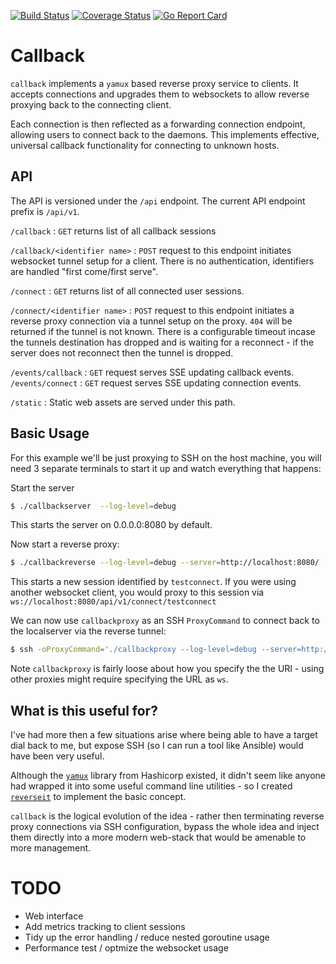 [![Build Status](https://travis-ci.org/wrouesnel/callback.svg?branch=master)](https://travis-ci.org/wrouesnel/callback)
[![Coverage Status](https://coveralls.io/repos/github/wrouesnel/callback/badge.svg?branch=master)](https://coveralls.io/github/wrouesnel/callback?branch=master)
[![Go Report Card](https://goreportcard.com/badge/github.com/wrouesnel/callback)](https://goreportcard.com/report/github.com/wrouesnel/callback)

# Callback

`callback` implements a `yamux` based reverse proxy service to clients. It
accepts connections and upgrades them to websockets to allow reverse proxying
back to the connecting client.

Each connection is then reflected as a forwarding connection endpoint, allowing
users to connect back to the daemons. This implements effective, universal
callback functionality for connecting to unknown hosts.

## API
The API is versioned under the `/api` endpoint. The current API endpoint prefix
is `/api/v1`.

`/callback` : 
    `GET` returns list of all callback sessions
    
`/callback/<identifier name>` : `POST` request to this endpoint initiates
websocket tunnel setup for a client. There is no authentication, identifiers
are handled "first come/first serve".

`/connect` :
    `GET` returns list of all connected user sessions.
    
`/connect/<identifier name>` : `POST` request to this endpoint initiates a
reverse proxy connection via a tunnel setup on the proxy. `404` will be returned
if the tunnel is not known. There is a configurable timeout incase the tunnels
destination has dropped and is waiting for a reconnect - if the server does not
reconnect then the tunnel is dropped.

`/events/callback` : `GET` request serves SSE updating callback events.
`/events/connect`  : `GET` request serves SSE updating connection events.

`/static`          : Static web assets are served under this path.

## Basic Usage

For this example we'll be just proxying to SSH on the host machine, you will
need 3 separate terminals to start it up and watch everything that happens:

Start the server
```bash
$ ./callbackserver  --log-level=debug
```
This starts the server on 0.0.0.0:8080 by default.

Now start a reverse proxy:
```bash
$ ./callbackreverse --log-level=debug --server=http://localhost:8080/ --id=testconnect --connect=127.0.0.1:22 --forever
```
This starts a new session identified by `testconnect`. If you were using another
websocket client, you would proxy to this session via `ws://localhost:8080/api/v1/connect/testconnect`

We can now use `callbackproxy` as an SSH `ProxyCommand` to connect back to the
localserver via the reverse tunnel:
```bash
$ ssh -oProxyCommand='./callbackproxy --log-level=debug --server=http://localhost:8080/ testconnect' $USER@localhost
```
Note `callbackproxy` is fairly loose about how you specify the the URI - using
other proxies might require specifying the URL as `ws`.

## What is this useful for?

I've had more then a few situations arise where being able to have a target
dial back to me, but expose SSH (so I can run a tool like Ansible) would have
been very useful.

Although the [`yamux`](https://github.com/hashicorp/yamux) library from Hashicorp existed, it didn't seem like anyone
had wrapped it into some useful command line utilities - so I created [`reverseit`](https://github.com/wrouesnel/reverseit)
to implement the basic concept.

`callback` is the logical evolution of the idea - rather then terminating
reverse proxy connections via SSH configuration, bypass the whole idea and
inject them directly into a more modern web-stack that would be amenable to
more management.

# TODO
* Web interface
* Add metrics tracking to client sessions
* Tidy up the error handling / reduce nested goroutine usage
* Performance test / optmize the websocket usage